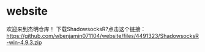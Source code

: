 # website
欢迎来到杰明仓库！
下载ShadowsocksR?点击这个链接：https://github.com/wbenjamin071104/website/files/4491323/ShadowsocksR-win-4.9.3.zip

